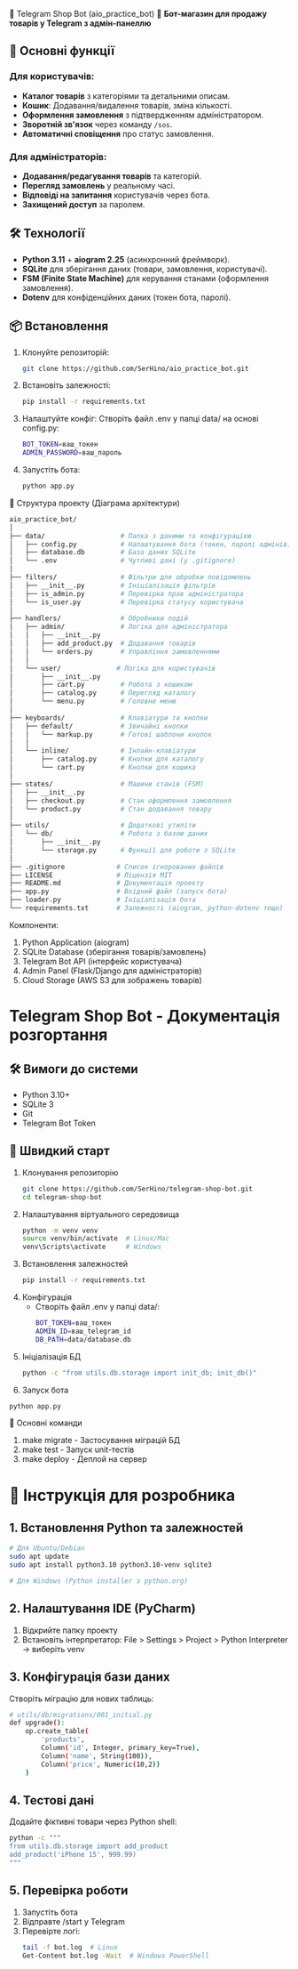 🤖 Telegram Shop Bot (aio_practice_bot) 🛒
**Бот-магазин для продажу товарів у Telegram з адмін-панеллю**  

## 📌 Основні функції  
### Для користувачів:  
- **Каталог товарів** з категоріями та детальними описам.  
- **Кошик**: Додавання/видалення товарів, зміна кількості.  
- **Оформлення замовлення** з підтвердженням адміністратором.  
- **Зворотній зв'язок** через команду `/sos`.  
- **Автоматичні сповіщення** про статус замовлення.  

### Для адміністраторів:  
- **Додавання/редагування товарів** та категорій.  
- **Перегляд замовлень** у реальному часі.  
- **Відповіді на запитання** користувачів через бота.  
- **Захищений доступ** за паролем.  

## 🛠 Технології  
- **Python 3.11** + **aiogram 2.25** (асинхронний фреймворк).  
- **SQLite** для зберігання даних (товари, замовлення, користувачі).  
- **FSM (Finite State Machine)** для керування станами (оформлення замовлення).  
- **Dotenv** для конфіденційних даних (токен бота, паролі).  

## 📦 Встановлення  
1. Клонуйте репозиторій:  
   ```bash
   git clone https://github.com/SerHino/aio_practice_bot.git
2. Встановіть залежності:
   ```bash
   pip install -r requirements.txt
4. Налаштуйте конфіг:
    Створіть файл .env у папці data/ на основі config.py:
   ```bash
   BOT_TOKEN=ваш_токен
   ADMIN_PASSWORD=ваш_пароль
5. Запустіть бота:
   ```bash
   python app.py

📂 Структура проекту (Діаграма архітектури)
```bash
aio_practice_bot/
│
├── data/                   # Папка з даними та конфігурацією
│   ├── config.py           # Налаштування бота (токен, паролі адмінів)
│   ├── database.db         # База даних SQLite
│   └── .env                # Чутливі дані (у .gitignore)
│
├── filters/                # Фільтри для обробки повідомлень
│   ├── __init__.py         # Ініціалізація фільтрів
│   ├── is_admin.py         # Перевірка прав адміністратора
│   └── is_user.py          # Перевірка статусу користувача
│
├── handlers/               # Обробники подій
│   ├── admin/              # Логіка для адміністратора
│   │   ├── __init__.py
│   │   ├── add_product.py  # Додавання товарів
│   │   └── orders.py       # Управління замовленнями
│   │
│   └── user/              # Логіка для користувачів
│       ├── __init__.py
│       ├── cart.py         # Робота з кошиком
│       ├── catalog.py      # Перегляд каталогу
│       └── menu.py         # Головне меню
│
├── keyboards/              # Клавіатури та кнопки
│   ├── default/            # Звичайні кнопки
│   │   └── markup.py       # Готові шаблони кнопок
│   │
│   └── inline/             # Інлайн-клавіатури
│       ├── catalog.py      # Кнопки для каталогу
│       └── cart.py         # Кнопки для кошика
│
├── states/                 # Машини станів (FSM)
│   ├── __init__.py
│   ├── checkout.py         # Стан оформлення замовлення
│   └── product.py          # Стан додавання товару
│
├── utils/                  # Додаткові утиліти
│   └── db/                 # Робота з базою даних
│       ├── __init__.py
│       └── storage.py      # Функції для роботи з SQLite
│
├── .gitignore             # Список ігнорованих файлів
├── LICENSE                # Ліцензія MIT
├── README.md              # Документація проекту
├── app.py                 # Вхідний файл (запуск бота)
├── loader.py              # Ініціалізація бота
└── requirements.txt       # Залежності (aiogram, python-dotenv тощо)
```

Компоненти:

1. Python Application (aiogram)
2. SQLite Database (зберігання товарів/замовлень)
3. Telegram Bot API (інтерфейс користувача)
4. Admin Panel (Flask/Django для адміністраторів)
5. Cloud Storage (AWS S3 для зображень товарів)


# Telegram Shop Bot - Документація розгортання

## 🛠 Вимоги до системи
- Python 3.10+
- SQLite 3
- Git
- Telegram Bot Token

## 🚀 Швидкий старт

1. Клонування репозиторію
   ```bash
   git clone https://github.com/SerHino/telegram-shop-bot.git
   cd telegram-shop-bot
3. Налаштування віртуального середовища
   ```bash
   python -m venv venv
   source venv/bin/activate  # Linux/Mac
   venv\Scripts\activate     # Windows
5. Встановлення залежностей
   ```bash
   pip install -r requirements.txt
7. Конфігурація
   - Створіть файл .env у папці data/:
     ```bash
     BOT_TOKEN=ваш_токен
     ADMIN_ID=ваш_telegram_id
     DB_PATH=data/database.db
8. Ініціалізація БД
   ```bash
   python -c "from utils.db.storage import init_db; init_db()"
10. Запуск бота
   ```bash
   python app.py
   ```
🔧 Основні команди

1. make migrate - Застосування міграцій БД
2. make test - Запуск unit-тестів
3. make deploy - Деплой на сервер

# 📝 Інструкція для розробника
## 1. Встановлення Python та залежностей
```bash
# Для Ubuntu/Debian
sudo apt update
sudo apt install python3.10 python3.10-venv sqlite3

# Для Windows (Python installer з python.org)
```

## 2. Налаштування IDE (PyCharm)
1. Відкрийте папку проекту
2. Встановіть інтерпретатор:
   File > Settings > Project > Python Interpreter → виберіть venv

## 3. Конфігурація бази даних
Створіть міграцію для нових таблиць:
```bash
# utils/db/migrations/001_initial.py
def upgrade():
    op.create_table(
        'products',
        Column('id', Integer, primary_key=True),
        Column('name', String(100)),
        Column('price', Numeric(10,2))
    )
```

## 4. Тестові дані
Додайте фіктивні товари через Python shell:
```bash
python -c """
from utils.db.storage import add_product
add_product('iPhone 15', 999.99)
"""
```

## 5. Перевірка роботи
1. Запустіть бота
2. Відправте /start у Telegram
3. Перевірте логі:
   ```bash
   tail -f bot.log  # Linux
   Get-Content bot.log -Wait  # Windows PowerShell
   ```
